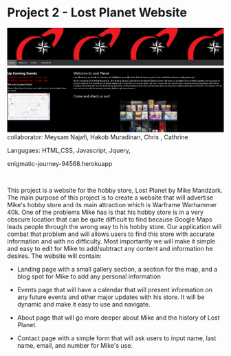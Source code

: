 # Project 2 - Lost Planet Website
![](Capture.PNG)
<br>
collaborator: Meysam Najafi, Hakob Muradinan, Chris , Cathrine

Langugaes: HTML,CSS, Javascript, Jquery,


  enigmatic-journey-94568.herokuapp 

<br>

This project is a website for the hobby store, Lost Planet by Mike Mandzark. The main purpose of this project is to create a website that will advertise Mike's hobby store and its main attraction which is Warframe Warhammer 40k. One of the problems Mike has is that his hobby store is in a very obscure location that can be quite difficult to find because Google Maps leads people through the wrong way to his hobby store. Our application will combat that problem and will allows users to find this store with accurate information and with no difficulty. Most importantly we will make it simple and easy to edit for Mike to add/subtract any content and information he desires.
The website will contain:

- Landing page with a small gallery section, a section for the map, and a blog spot for Mike to add     any personal information

- Events page that will have a calendar that will present information on any future events and other    major updates with his store. It will be dynamic and make it easy to use and navigate.

- About page that will go more deeper about Mike and the history of Lost Planet. 

- Contact page with a simple form that will ask users to input name, last name, email, and number       for Mike's use.
